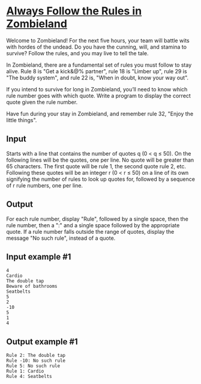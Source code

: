# [Always Follow the Rules in Zombieland](https://www.e-olymp.com/en/problems/3364)

Welcome to Zombieland! For the next five hours, your team will battle wits with hordes of the undead. Do you have the cunning, will, and stamina to survive? Follow the rules, and you may live to tell the tale.

In Zombieland, there are a fundamental set of rules you must follow to stay alive. Rule 8 is "Get a kick&@% partner", rule 18 is "Limber up", rule 29 is "The buddy system", and rule 22 is, "When in doubt, know your way out".

If you intend to survive for long in Zombieland, you’ll need to know which rule number goes with which quote. Write a program to display the correct quote given the rule number.

Have fun during your stay in Zombieland, and remember rule 32, "Enjoy the little things".

## Input
Starts with a line that contains the number of quotes q (0 < q ≤ 50). On the following lines will be the quotes, one per line. No quote will be greater than 65 characters. The first quote will be rule 1, the second quote rule 2, etc. Following these quotes will be an integer r (0 < r ≤ 50) on a line of its own signifying the number of rules to look up quotes for, followed by a sequence of r rule numbers, one per line.

## Output
For each rule number, display "Rule", followed by a single space, then the rule number, then a ":" and a single space followed by the appropriate quote. If a rule number falls outside the range of quotes, display the message "No such rule", instead of a quote.

## Input example #1
```
4
Cardio
The double tap
Beware of bathrooms
Seatbelts
5
2
-10
5
1
4
```

## Output example #1
```
Rule 2: The double tap
Rule -10: No such rule
Rule 5: No such rule
Rule 1: Cardio
Rule 4: Seatbelts
```
